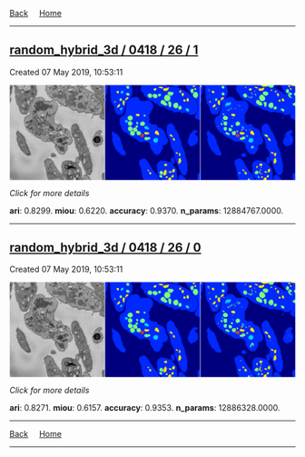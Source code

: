 
[Back](..)&nbsp;&nbsp;&nbsp;&nbsp;&nbsp;[Home](https://leapmanlab.github.io/snapshots)

---

<div class="summary"><a href="1"><h2>random_hybrid_3d / 0418 / 26 / 1</h2></a><p>Created 07 May 2019, 10:53:11
</p><a href="1"><img src="1/media/summary.png" align="center"></a><p>
<i>Click for more details</i>
</p></div>

**ari**: 0.8299. **miou**: 0.6220. **accuracy**: 0.9370. **n_params**: 12884767.0000. 

---

<div class="summary"><a href="0"><h2>random_hybrid_3d / 0418 / 26 / 0</h2></a><p>Created 07 May 2019, 10:53:11
</p><a href="0"><img src="0/media/summary.png" align="center"></a><p>
<i>Click for more details</i>
</p></div>

**ari**: 0.8271. **miou**: 0.6157. **accuracy**: 0.9353. **n_params**: 12886328.0000. 

---

[Back](..)&nbsp;&nbsp;&nbsp;&nbsp;&nbsp;[Home](https://leapmanlab.github.io/snapshots)

---